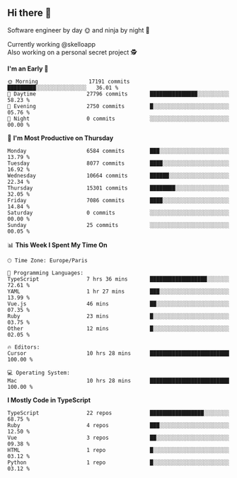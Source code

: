 ## Hi there 👋

Software engineer by day 🌞 and ninja by night 🌝

Currently working @skelloapp <br>
Also working on a personal secret project 🕵️

<!--START_SECTION:waka-->
**I'm an Early 🐤** 

```text
🌞 Morning                17191 commits       █████████░░░░░░░░░░░░░░░░   36.01 % 
🌆 Daytime                27796 commits       ███████████████░░░░░░░░░░   58.23 % 
🌃 Evening                2750 commits        █░░░░░░░░░░░░░░░░░░░░░░░░   05.76 % 
🌙 Night                  0 commits           ░░░░░░░░░░░░░░░░░░░░░░░░░   00.00 % 
```
📅 **I'm Most Productive on Thursday** 

```text
Monday                   6584 commits        ███░░░░░░░░░░░░░░░░░░░░░░   13.79 % 
Tuesday                  8077 commits        ████░░░░░░░░░░░░░░░░░░░░░   16.92 % 
Wednesday                10664 commits       ██████░░░░░░░░░░░░░░░░░░░   22.34 % 
Thursday                 15301 commits       ████████░░░░░░░░░░░░░░░░░   32.05 % 
Friday                   7086 commits        ████░░░░░░░░░░░░░░░░░░░░░   14.84 % 
Saturday                 0 commits           ░░░░░░░░░░░░░░░░░░░░░░░░░   00.00 % 
Sunday                   25 commits          ░░░░░░░░░░░░░░░░░░░░░░░░░   00.05 % 
```


📊 **This Week I Spent My Time On** 

```text
🕑︎ Time Zone: Europe/Paris

💬 Programming Languages: 
TypeScript               7 hrs 36 mins       ██████████████████░░░░░░░   72.61 % 
YAML                     1 hr 27 mins        ███░░░░░░░░░░░░░░░░░░░░░░   13.99 % 
Vue.js                   46 mins             ██░░░░░░░░░░░░░░░░░░░░░░░   07.35 % 
Ruby                     23 mins             █░░░░░░░░░░░░░░░░░░░░░░░░   03.75 % 
Other                    12 mins             █░░░░░░░░░░░░░░░░░░░░░░░░   02.05 % 

🔥 Editors: 
Cursor                   10 hrs 28 mins      █████████████████████████   100.00 % 

💻 Operating System: 
Mac                      10 hrs 28 mins      █████████████████████████   100.00 % 
```

**I Mostly Code in TypeScript** 

```text
TypeScript               22 repos            █████████████████░░░░░░░░   68.75 % 
Ruby                     4 repos             ███░░░░░░░░░░░░░░░░░░░░░░   12.50 % 
Vue                      3 repos             ██░░░░░░░░░░░░░░░░░░░░░░░   09.38 % 
HTML                     1 repo              █░░░░░░░░░░░░░░░░░░░░░░░░   03.12 % 
Python                   1 repo              █░░░░░░░░░░░░░░░░░░░░░░░░   03.12 % 
```




<!--END_SECTION:waka-->

<!--
**antoinelncl/antoinelncl** is a ✨ _special_ ✨ repository because its `README.md` (this file) appears on your GitHub profile.

Here are some ideas to get you started:

- 🔭 I’m currently working on ...
- 🌱 I’m currently learning ...
- 👯 I’m looking to collaborate on ...
- 🤔 I’m looking for help with ...
- 💬 Ask me about ...
- 📫 How to reach me: ...
- 😄 Pronouns: ...
- ⚡ Fun fact: ...
-->
